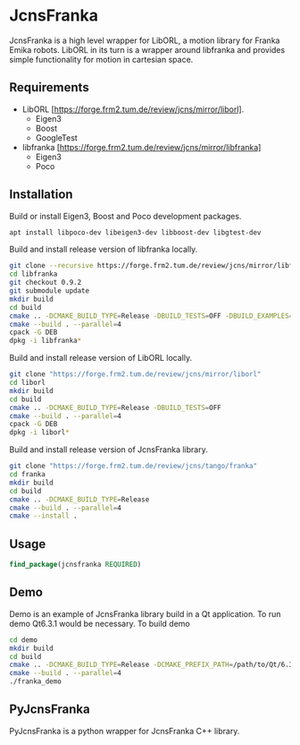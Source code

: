 
JcnsFranka
============
JcnsFranka is a high level wrapper for LibORL, a motion library for Franka Emika
robots. LibORL in its turn is a wrapper around libfranka and provides simple
functionality for motion in cartesian space.

Requirements
------------
* LibORL [https://forge.frm2.tum.de/review/jcns/mirror/liborl].
  * Eigen3
  * Boost
  * GoogleTest
* libfranka [https://forge.frm2.tum.de/review/jcns/mirror/libfranka]
  * Eigen3
  * Poco

Installation
------------
Build or install Eigen3, Boost and Poco development packages.
```bash
apt install libpoco-dev libeigen3-dev libboost-dev libgtest-dev
```

Build and install release version of libfranka locally.
```bash
git clone --recursive https://forge.frm2.tum.de/review/jcns/mirror/libfranka
cd libfranka
git checkout 0.9.2
git submodule update
mkdir build
cd build
cmake .. -DCMAKE_BUILD_TYPE=Release -DBUILD_TESTS=OFF -DBUILD_EXAMPLES=OFF
cmake --build . --parallel=4
cpack -G DEB
dpkg -i libfranka*
```

Build and install release version of LibORL locally.
```bash
git clone "https://forge.frm2.tum.de/review/jcns/mirror/liborl"
cd liborl
mkdir build
cd build
cmake .. -DCMAKE_BUILD_TYPE=Release -DBUILD_TESTS=OFF
cmake --build . --parallel=4
cpack -G DEB
dpkg -i liborl*
```

Build and install release version of JcnsFranka library.
```bash
git clone "https://forge.frm2.tum.de/review/jcns/tango/franka"
cd franka
mkdir build
cd build
cmake .. -DCMAKE_BUILD_TYPE=Release
cmake --build . --parallel=4
cmake --install .
```

Usage
-----
```cmake
find_package(jcnsfranka REQUIRED)
```

Demo
----
Demo is an example of JcnsFranka library build in a Qt application.
To run demo Qt6.3.1 would be necessary. To build demo
```bash
cd demo
mkdir build
cd build
cmake .. -DCMAKE_BUILD_TYPE=Release -DCMAKE_PREFIX_PATH=/path/to/Qt/6.3.1/gcc_64
cmake --build . --parallel=4
./franka_demo
```

PyJcnsFranka
------------
PyJcnsFranka is a python wrapper for JcnsFranka C++ library.
